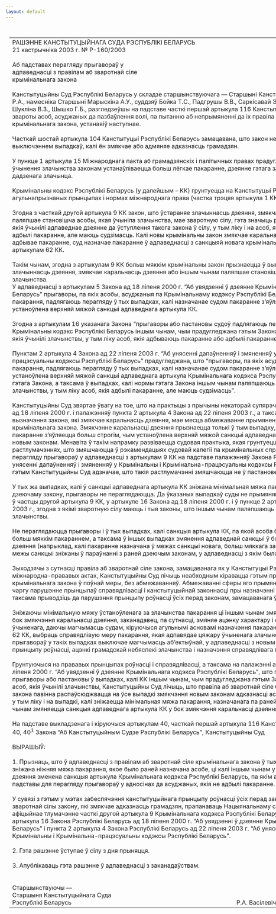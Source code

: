 ```yaml
---
layout: default
---
```


<div style="margin: 0px auto; width: 1000px;">

<div id="flag">

 

</div>

<div id="fixedWidth">

<div id="body">

<div id="columnSpanned">

<div id="content" style="margin: 10px">

<table>
<colgroup>
<col style="width: 100%" />
</colgroup>
<tbody>
<tr class="odd">
<td><div data-align="center" style="text-transform: uppercase;">
Рашэнне Канстытуцыйнага Суда Рэспублікі Беларусь
</div>
<div data-align="center">
21 кастрычніка 2003 г. № Р-160/2003
</div>
<div data-align="left" style="width: 400px; margin-top: 20px; margin-bottom: 20px;">
Аб падставах перагляду прыгавораў у адпаведнасці з правілам аб зваротнай сіле крымінальнага закона
</div>
<div data-align="justify">
Канстытуцыйны Суд Рэспублікі Беларусь у складзе старшынствуючага — Старшыні Канстытуцыйнага Суда Васілевіча Р.А., намесніка Старшыні Марыскіна А.У., суддзяў Бойка Т.С., Падгрушы В.В., Саркісавай Э.А., Філіпчык Р.I., Цікавенкі А.Г., Шукліна В.З., Шышко Г.Б., разгледзеўшы на падставе часткі першай артыкула 116 Канстытуцыі Рэспублікі Беларусь звароты асоб, асуджаных да пазбаўлення волі, па пытанню аб непрымяненні да іх правіла аб зваротнай сіле крымінальнага закона, устанавіў наступнае.
</div>
<div data-align="justify">
 
</div>
<div data-align="justify">
Часткай шостай артыкула 104 Канстытуцыі Рэспублікі Беларусь замацавана, што закон не мае зваротнай сілы, за выключэннем выпадкаў, калі ён змякчае або адмяняе адказнасць грамадзян.
</div>
<div data-align="justify">
 
</div>
<div data-align="justify">
У пункце 1 артыкула 15 Міжнароднага пакта аб грамадзянскіх і палітычных правах прадугледжана, што калі пасля ўчынення злачынства законам устанаўліваецца больш лёгкае пакаранне, дзеянне гэтага закона распаўсюджваецца на дадзенага злачынца.
</div>
<div data-align="justify">
 
</div>
<div data-align="justify">
Крымінальны кодэкс Рэспублікі Беларусь (у далейшым – КК) грунтуецца на Канстытуцыі Рэспублікі Беларусь і агульнапрызнаных прынцыпах і нормах міжнароднага права (частка трэцяя артыкула 1 КК).
</div>
<div data-align="justify">
 
</div>
<div data-align="justify">
Згодна з часткай другой артыкула 9 КК закон, што ўстараняе злачыннасць дзеяння, змякчае пакаранне або іншым чынам паляпшае становішча асобы, якая ўчыніла злачынства, мае зваротную сілу, гэта значыць распаўсюджваецца на асоб, якія ўчынілі адпаведнае дзеянне да ўступлення такога закона ў сілу, у тым ліку і на асоб, якія адбываюць пакаранне або адбылі пакаранне, але маюць судзімасць. Калі новы крымінальны закон змякчае каральнасць дзеяння, за якое асоба адбывае пакаранне, суд назначае пакаранне ў адпаведнасці з санкцыяй новага крымінальнага закона, кіруючыся артыкулам 62 КК.
</div>
<div data-align="justify">
 
</div>
<div data-align="justify">
Такім чынам, згодна з артыкулам 9 КК больш мяккім крымінальны закон прызнаецца ў выпадках, калі ён устараняе злачыннасць дзеяння, змякчае каральнасць дзеяння або іншым чынам паляпшае становішча асобы, якая ўчыніла злачынства.
</div>
<div data-align="justify">
У адпаведнасці з артыкулам 5 Закона ад 18 ліпеня 2000 г. “Аб увядзенні ў дзеянне Крымінальнага кодэкса Рэспублікі Беларусь” прыгаворы, па якіх асобы, асуджаныя па Крымінальнаму кодэксу Рэспублікі Беларусь 1960 года, не адбылі пакарання, падлягаюць перагляду ў тых выпадках, калі назначанае судом пакаранне з’яўляецца больш строгім, чым устаноўлена верхняй мяжой санкцыі адпаведнага артыкула КК.
</div>
<div data-align="justify">
 
</div>
<div data-align="justify">
Згодна з артыкулам 16 указанага Закона “прыгаворы або пастановы судоў падлягаюць перагляду ў выпадках, калі Крымінальны кодэкс Рэспублікі Беларусь іншым чынам, чым прадугледжана гэтым Законам, паляпшае становішча асоб, якія ўчынілі злачынствы, у тым ліку асоб, якія адбываюць пакаранне або адбылі пакаранне, але маюць судзімасць”.
</div>
<div data-align="justify">
 
</div>
<div data-align="justify">
Пунктам 2 артыкула 4 Закона ад 22 ліпеня 2003 г. “Аб унясенні дапаўненняў і змяненняў у Крымінальны і Крымінальна-працэсуальны кодэксы Рэспублікі Беларусь” прадугледжана, што “прыгаворы, па якіх асуджаныя асобы не адбылі пакарання, падлягаюць перагляду ў тых выпадках, калі назначанае судом пакаранне з’яўляецца больш строгім, чым устаноўлена верхняй мяжой санкцыі адпаведнага артыкула Крымінальнага кодэкса Рэспублікі Беларусь у рэдакцыі гэтага Закона, а таксама ў выпадках, калі нормы гэтага Закона іншым чынам паляпшаюць становішча асоб, якія ўчынілі злачынствы, у тым ліку асоб, якія адбылі пакаранне, але маюць судзімасць”.
</div>
<div data-align="justify">
 
</div>
<div data-align="justify">
Канстытуцыйны Суд звяртае ўвагу на тое, што на практыцы з прычыны некаторай супярэчлівасці артыкулаў 5 і 16 Закона ад 18 ліпеня 2000 г. і палажэнняў пункта 2 артыкула 4 Закона ад 22 ліпеня 2003 г., а таксама з прычыны адсутнасці ў КК вызначэння закона, які змякчае каральнасць дзеяння, мае месца абмежаванне прымянення правіла аб зваротнай сіле крымінальнага закона. Змякчэнне каральнасці дзеяння прызнаецца толькі ў тым выпадку, калі назначанае раней пакаранне з’яўляецца больш строгім, чым устаноўлена верхняй мяжой санкцыі адпаведнага артыкула КК, што зменена новым законам. Менавіта ў такім напрамку развіваецца судовая практыка, якая грунтуецца ў тым ліку і на растлумачэннях, што змяшчаюцца ў рэкамендацыях судовай калегіі па крымінальных справах Вярхоўнага Суда па перагляду прыгавораў у адпаведнасці з артыкулам 9 КК на падставе палажэнняў Закона Рэспублікі Беларусь “Аб унясенні дапаўненняў і змяненняў у Крымінальны і Крымінальна-працэсуальны кодэксы Рэспублікі Беларусь”. Пры гэтым Канстытуцыйны Суд адзначае, што такія растлумачэнні змяшчаюцца не ў пастанове Пленума Вярхоўнага Суда.
</div>
<div data-align="justify">
 
</div>
<div data-align="justify">
У тых жа выпадках, калі ў санкцыі адпаведнага артыкула КК зніжана мінімальная мяжа пакарання, назначанага па раней дзеючаму закону, прыгаворы не пераглядаюцца. Да ўказаных выпадкаў суды не прымяняюць і нормы, якія змяшчаюцца ў частцы другой артыкула 9 КК, у артыкуле 16 Закона ад 18 ліпеня 2000 г. і ў пункце 2 артыкула 4 Закона ад 22 ліпеня 2003 г., згодна з якімі зваротную сілу маюць і тыя законы, што іншым чынам паляпшаюць становішча асоб, якія ўчынілі злачынствы.
</div>
<div data-align="justify">
 
</div>
<div data-align="justify">
Не пераглядаюцца прыгаворы і ў тых выпадках, калі санкцыя артыкула КК, па якой асоба была асуджана, дапоўнена больш мяккім пакараннем, а таксама ў іншых выпадках змянення адпаведнай санкцыі ў бок змякчэння каральнасці дзеяння (напрыклад, калі пакаранне назначана ў межах санкцыі новага, больш мяккага закона, але ніжняя і верхняя межы санкцыі зніжаны ў параўнанні з раней дзеючым законам, у адпаведнасці з якім было назначана пакаранне).
</div>
<div data-align="justify">
 
</div>
<div data-align="justify">
Зыходзячы з сутнасці правіла аб зваротнай сіле закона, замацаванага як у Канстытуцыі Рэспублікі Беларусь, так і ў міжнародна-прававых актах, Канстытуцыйны Суд лічыць неабходным кіравацца гэтым правілам у прымяненні да крымінальнага закона ў поўнай меры, без абмежаванняў. Абмежаванні сферы яго прымянення цягнуць за сабой у сваю чаргу парушэнне прынцыпаў справядлівасці і канстытуцыйнай законнасці пры назначэнні пакарання вінаватым. Гэта таксама прыводзіць да парушэння прынцыпу роўнасці ўсіх перад законам, замацаванага ў артыкуле 22 Канстытуцыі.
</div>
<div data-align="justify">
 
</div>
<div data-align="justify">
Зніжаючы мінімальную мяжу ўстаноўленага за злачынства пакарання ці іншым чынам змяняючы санкцыю артыкула КК у бок змякчэння каральнасці дзеяння, заканадавец, па сутнасці, змяняе ацэнку характару і ступені грамадскай небяспекі ўчыненага, даючы магчымасць судам, кіруючыся агульнымі асновамі назначэння пакарання, замацаванымі ў артыкуле 62 КК, выбраць справядлівую меру пакарання, якая адпавядае цяжару ўчыненага злачынства. Адмова ад перагляду прыгавораў у такіх выпадках выключае магчымасць аб’ектыўнай, у адпаведнасці з новым законам і на падставе прынцыпу роўнасці, ацэнкі грамадскай небяспекі злачынства і назначэння справядлівага пакарання вінаватай асобе.
</div>
<div data-align="justify">
 
</div>
<div data-align="justify">
Грунтуючыся на прававых прынцыпах роўнасці і справядлівасці, а таксама на палажэнні артыкула 16 Закона ад 18 ліпеня 2000 г. “Аб увядзенні ў дзеянне Крымінальнага кодэкса Рэспублікі Беларусь”, што прадпісвае судам пераглядаць прыгаворы або пастановы ў выпадках, калі КК іншым чынам, чым прадугледжана гэтым Законам, паляпшае становішча асоб, якія ўчынілі злачынствы, Канстытуцыйны Суд лічыць, што правіла аб зваротнай сіле больш мяккага крымінальнага закона павінна распаўсюджвацца на ўсе выпадкі змякчэння новым законам адказнасці асобы, якая ўчыніла злачынства, у тым ліку і на выпадкі, калі зніжаецца мінімальная мяжа пакарання, назначанага па раней дзеючаму закону, ці іншым чынам змяняецца санкцыя адпаведнага артыкула КК у бок змякчэння каральнасці дзеяння.
</div>
<div data-align="justify">
 
</div>
<div data-align="justify">
На падставе выкладзенага і кіруючыся артыкулам 40, часткай першай артыкула 116 Канстытуцыі, артыкуламі 7, 36, 38, 40, 40<sup>1</sup> Закона “Аб Канстытуцыйным Судзе Рэспублікі Беларусь”, Канстытуцыйны Суд
</div>
<div data-align="justify">
 
</div>
<div data-align="center">
ВЫPАШЫЎ:
</div>
<div>
 
</div>
<div data-align="justify">
1. Прызнаць, што ў адпаведнасці з правілам аб зваротнай сіле крымінальнага закона ў тых выпадках, калі новым законам зніжана ніжняя мяжа пакарання, якое было раней назначана асобе, ці калі іншым чынам у бок змякчэння каральнасці дзеяння зменена санкцыя артыкула Крымінальнага кодэкса Рэспублікі Беларусь, па якім асоба была асуджана, ёсць падставы для перагляду прыгавораў у адносінах да асуджаных, якія не адбылі пакаранне.
</div>
<div data-align="justify">
 
</div>
<div data-align="justify">
У сувязі з гэтым у мэтах забеспячэння канстытуцыйнага прынцыпу роўнасці ўсіх перад законам і рэальнага надання зваротнай сілы закону, які змякчае адказнасць грамадзян, прапанаваць Нацыянальнаму сходу Рэспублікі Беларусь даць афіцыйнае тлумачэнне часткі другой артыкула 9 Крымінальнага кодэкса Рэспублікі Беларусь, часткі першай артыкула 5, артыкула 16 Закона Рэспублікі Беларусь ад 18 ліпеня 2000 г. “Аб увядзенні ў дзеянне Крымінальнага кодэкса Рэспублікі Беларусь” і пункта 2 артыкула 4 Закона Рэспублікі Беларусь ад 22 ліпеня 2003 г. “Аб унясенні дапаўненняў і змяненняў у Крымінальны і Крымінальна-працэсуальны кодэксы Рэспублікі Беларусь”.
</div>
<div data-align="justify">
 
</div>
<div data-align="justify">
2. Гэта рашэнне ўступае ў сілу з дня прыняцця.
</div>
<div data-align="justify">
 
</div>
<div data-align="justify">
3. Апублікаваць гэта рашэнне ў адпаведнасці з заканадаўствам.
</div>
<div data-align="justify">
 
</div>
<div>
 
</div>
<div>
Старшынствуючы —
</div>
<div>
Старшыня Канстытуцыйнага Суда
</div>
<div>
Рэспублікі Беларусь <span>                                                                                                       Р.А. Васілевіч</span>
</div></td>
</tr>
</tbody>
</table>

</div>

<div class="terminator">

 

</div>

</div>

</div>

</div>

</div>
